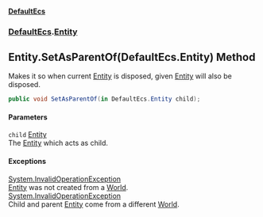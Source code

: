 #### [DefaultEcs](./index.md 'index')
### [DefaultEcs](./DefaultEcs.md 'DefaultEcs').[Entity](./DefaultEcs-Entity.md 'DefaultEcs.Entity')
## Entity.SetAsParentOf(DefaultEcs.Entity) Method
Makes it so when current [Entity](./DefaultEcs-Entity.md 'DefaultEcs.Entity') is disposed, given [Entity](./DefaultEcs-Entity.md 'DefaultEcs.Entity') will also be disposed.  
```C#
public void SetAsParentOf(in DefaultEcs.Entity child);
```
#### Parameters
<a name='DefaultEcs-Entity-SetAsParentOf(DefaultEcs-Entity)-child'></a>
`child` [Entity](./DefaultEcs-Entity.md 'DefaultEcs.Entity')  
The [Entity](./DefaultEcs-Entity.md 'DefaultEcs.Entity') which acts as child.  
  
#### Exceptions
[System.InvalidOperationException](https://docs.microsoft.com/en-us/dotnet/api/System.InvalidOperationException 'System.InvalidOperationException')  
[Entity](./DefaultEcs-Entity.md 'DefaultEcs.Entity') was not created from a [World](./DefaultEcs-World.md 'DefaultEcs.World').  
[System.InvalidOperationException](https://docs.microsoft.com/en-us/dotnet/api/System.InvalidOperationException 'System.InvalidOperationException')  
Child and parent [Entity](./DefaultEcs-Entity.md 'DefaultEcs.Entity') come from a different [World](./DefaultEcs-World.md 'DefaultEcs.World').  
